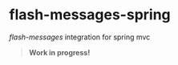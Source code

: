 flash-messages-spring
=======================

*flash-messages* integration for spring mvc

> **Work in progress!**
